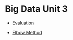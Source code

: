 # Big Data Unit 3
* [Evaluation](https://github.com/ArturoCeron/BigData/blob/Unidad_3/Evaluation/README.md)

* [Elbow Method](https://github.com/ArturoCeron/BigData/blob/Unidad_3/Investigation/README.md)
